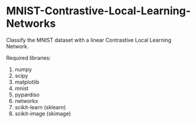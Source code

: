 # MNIST-Contrastive-Local-Learning-Networks
 Classify the MNIST dataset with a linear Contrastive Local Learning Network.

 Required libraries:
 1. numpy
 2. scipy
 3. matplotlib
 4. mnist
 5. pypardiso
 6. networkx
 7. scikit-learn (sklearn)
 8. scikit-image (skimage)
